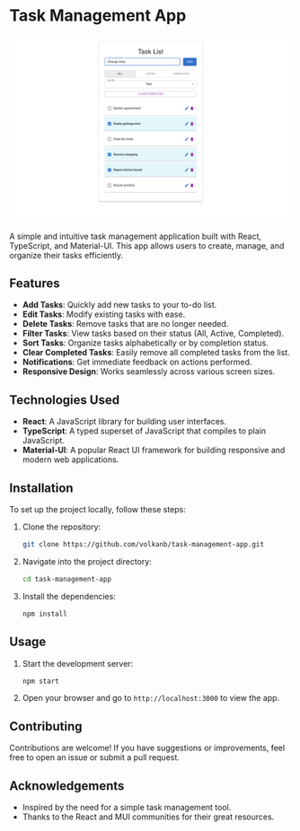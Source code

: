 # Task Management App

![task-list Screenshot](screenshot.png)

A simple and intuitive task management application built with React, TypeScript, and Material-UI. This app allows users to create, manage, and organize their tasks efficiently.

## Features

- **Add Tasks**: Quickly add new tasks to your to-do list.
- **Edit Tasks**: Modify existing tasks with ease.
- **Delete Tasks**: Remove tasks that are no longer needed.
- **Filter Tasks**: View tasks based on their status (All, Active, Completed).
- **Sort Tasks**: Organize tasks alphabetically or by completion status.
- **Clear Completed Tasks**: Easily remove all completed tasks from the list.
- **Notifications**: Get immediate feedback on actions performed.
- **Responsive Design**: Works seamlessly across various screen sizes.

## Technologies Used

- **React**: A JavaScript library for building user interfaces.
- **TypeScript**: A typed superset of JavaScript that compiles to plain JavaScript.
- **Material-UI**: A popular React UI framework for building responsive and modern web applications.

## Installation

To set up the project locally, follow these steps:

1. Clone the repository:
   ```bash
   git clone https://github.com/volkanb/task-management-app.git
   ```
2. Navigate into the project directory:
   ```bash
   cd task-management-app
   ```
3. Install the dependencies:
   ```bash
   npm install
   ```

## Usage
1. Start the development server:
   ```bash
   npm start
   ```
2. Open your browser and go to `http://localhost:3000` to view the app.

## Contributing
Contributions are welcome! If you have suggestions or improvements, feel free to open an issue or submit a pull request.

## Acknowledgements
- Inspired by the need for a simple task management tool.
- Thanks to the React and MUI communities for their great resources.
